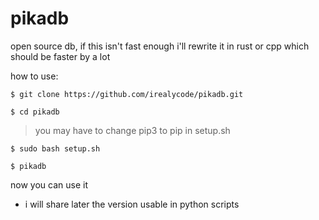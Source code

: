 # pikadb
open source db,
if this isn't fast enough i'll rewrite it in rust or cpp which should be faster by a lot

how to use:

```
$ git clone https://github.com/irealycode/pikadb.git
```
```
$ cd pikadb
```
>you may have to change pip3 to pip in setup.sh
```
$ sudo bash setup.sh
```
```
$ pikadb
```
now you can use it


- i will share later the version usable in python scripts
